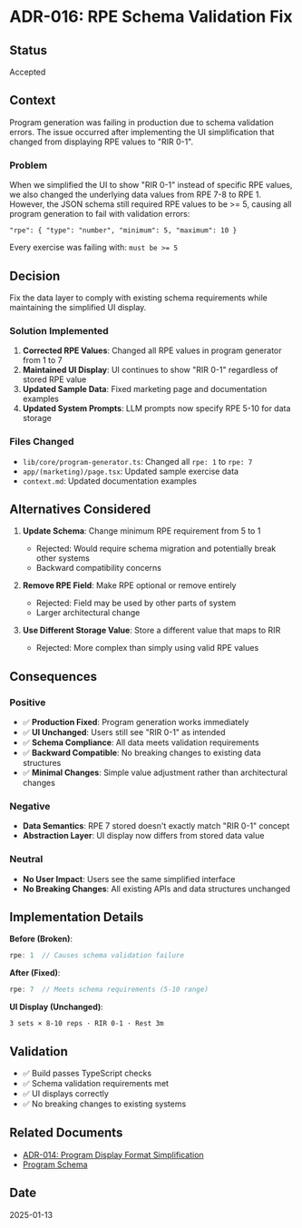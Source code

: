 # ADR-016: RPE Schema Validation Fix

## Status
Accepted

## Context
Program generation was failing in production due to schema validation errors. The issue occurred after implementing the UI simplification that changed from displaying RPE values to "RIR 0-1".

### Problem
When we simplified the UI to show "RIR 0-1" instead of specific RPE values, we also changed the underlying data values from RPE 7-8 to RPE 1. However, the JSON schema still required RPE values to be >= 5, causing all program generation to fail with validation errors:

```
"rpe": { "type": "number", "minimum": 5, "maximum": 10 }
```

Every exercise was failing with: `must be >= 5`

## Decision
Fix the data layer to comply with existing schema requirements while maintaining the simplified UI display.

### Solution Implemented
1. **Corrected RPE Values**: Changed all RPE values in program generator from 1 to 7
2. **Maintained UI Display**: UI continues to show "RIR 0-1" regardless of stored RPE value
3. **Updated Sample Data**: Fixed marketing page and documentation examples
4. **Updated System Prompts**: LLM prompts now specify RPE 5-10 for data storage

### Files Changed
- `lib/core/program-generator.ts`: Changed all `rpe: 1` to `rpe: 7`
- `app/(marketing)/page.tsx`: Updated sample exercise data
- `context.md`: Updated documentation examples

## Alternatives Considered

1. **Update Schema**: Change minimum RPE requirement from 5 to 1
   - Rejected: Would require schema migration and potentially break other systems
   - Backward compatibility concerns

2. **Remove RPE Field**: Make RPE optional or remove entirely
   - Rejected: Field may be used by other parts of system
   - Larger architectural change

3. **Use Different Storage Value**: Store a different value that maps to RIR
   - Rejected: More complex than simply using valid RPE values

## Consequences

### Positive
- ✅ **Production Fixed**: Program generation works immediately
- ✅ **UI Unchanged**: Users still see "RIR 0-1" as intended
- ✅ **Schema Compliance**: All data meets validation requirements
- ✅ **Backward Compatible**: No breaking changes to existing data structures
- ✅ **Minimal Changes**: Simple value adjustment rather than architectural changes

### Negative
- **Data Semantics**: RPE 7 stored doesn't exactly match "RIR 0-1" concept
- **Abstraction Layer**: UI display now differs from stored data value

### Neutral
- **No User Impact**: Users see the same simplified interface
- **No Breaking Changes**: All existing APIs and data structures unchanged

## Implementation Details

**Before (Broken)**:
```typescript
rpe: 1  // Causes schema validation failure
```

**After (Fixed)**:
```typescript
rpe: 7  // Meets schema requirements (5-10 range)
```

**UI Display (Unchanged)**:
```
3 sets × 8-10 reps · RIR 0-1 · Rest 3m
```

## Validation
- ✅ Build passes TypeScript checks
- ✅ Schema validation requirements met
- ✅ UI displays correctly
- ✅ No breaking changes to existing systems

## Related Documents
- [ADR-014: Program Display Format Simplification](./ADR-014-program-display-format-simplification.md)
- [Program Schema](../types/program.schema.json)

## Date
2025-01-13
